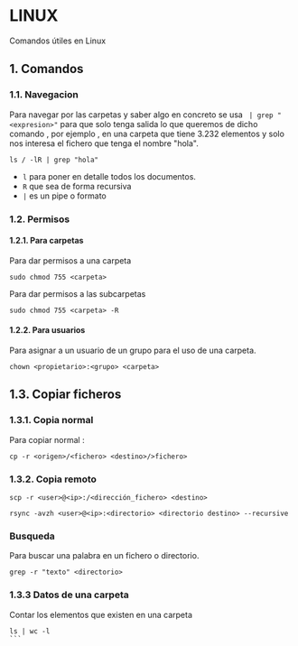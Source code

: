 # LINUX
Comandos útiles en Linux
## 1. Comandos
### 1.1. Navegacion
Para navegar por las carpetas y saber algo en concreto se usa
` | grep "<expresion>"` para que solo tenga salida lo que queremos de dicho 
comando , por ejemplo , en una carpeta que tiene 3.232 elementos
y solo nos interesa el fichero que tenga el nombre "hola".
```
ls / -lR | grep "hola"
```
 * `l` para poner en detalle todos los documentos.
 * `R` que sea de forma recursiva
 * `|` es un pipe o formato
 
### 1.2. Permisos
#### 1.2.1. Para carpetas
Para dar permisos a una carpeta 
```
sudo chmod 755 <carpeta>
```
Para dar permisos a las subcarpetas
```
sudo chmod 755 <carpeta> -R
```
#### 1.2.2. Para usuarios
Para asignar a un usuario de un grupo para el uso de una carpeta.
```
chown <propietario>:<grupo> <carpeta> 
```
## 1.3. Copiar ficheros
### 1.3.1. Copia normal
Para copiar normal : 

```
cp -r <origen>/<fichero> <destino>/>fichero>
```
### 1.3.2. Copia remoto
```
scp -r <user>@<ip>:/<dirección_fichero> <destino>
```
```
rsync -avzh <user>@<ip>:<directorio> <directorio destino> --recursive
```
### Busqueda

Para buscar una palabra en un fichero o directorio.
```
grep -r "texto" <directorio>
```
### 1.3.3 Datos de una carpeta
Contar los elementos que existen en una carpeta
````
ls | wc -l
```
